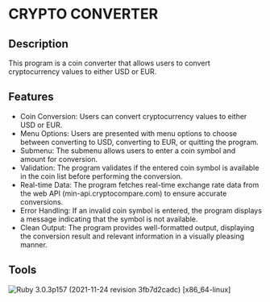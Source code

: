 # CRYPTO CONVERTER

## Description
This program is a coin converter that allows users to convert cryptocurrency values to either USD or EUR.

## Features
- Coin Conversion: Users can convert cryptocurrency values to either USD or EUR.
- Menu Options: Users are presented with menu options to choose between converting to USD, converting to EUR, or quitting the program.
- Submenu: The submenu allows users to enter a coin symbol and amount for conversion.
- Validation: The program validates if the entered coin symbol is available in the coin list before performing the conversion.
- Real-time Data: The program fetches real-time exchange rate data from the web API (min-api.cryptocompare.com) to ensure accurate conversions.
- Error Handling: If an invalid coin symbol is entered, the program displays a message indicating that the symbol is not available.
- Clean Output: The program provides well-formatted output, displaying the conversion result and relevant information in a visually pleasing manner.

## Tools
![Ruby](https://img.shields.io/badge/Ruby-CC342D?style=for-the-badge&logo=ruby&logoColor=white) 3.0.3p157 (2021-11-24 revision 3fb7d2cadc) [x86_64-linux]
